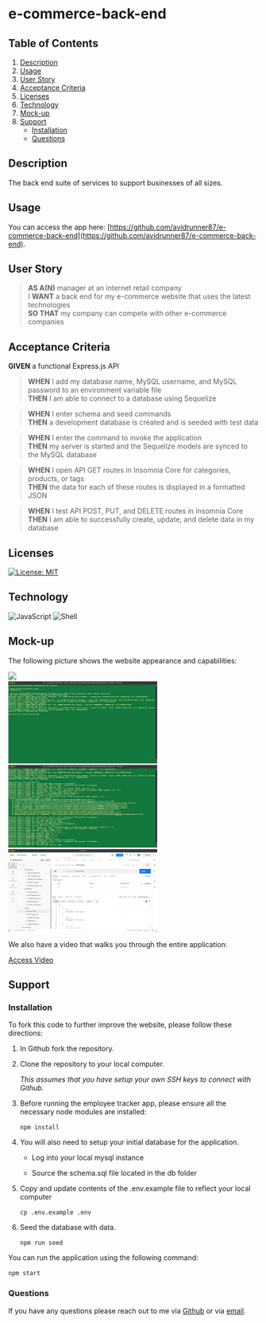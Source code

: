 # e-commerce-back-end

## Table of Contents

1. [Description](#description)
1. [Usage](#usage)
1. [User Story](#user-story)
1. [Acceptance Criteria](#acceptance-criteria)
1. [Licenses](#licenses)
1. [Technology](#technology)
1. [Mock-up](#mock-up)
1. [Support](#support)
   - [Installation](#installation)
   - [Questions](#questions)

## Description
The back end suite of services to support businesses of all sizes.

## Usage
You can access the app here: [https://github.com/avidrunner87/e-commerce-back-end](https://github.com/avidrunner87/e-commerce-back-end).

## User Story
>**AS A(N)** manager at an internet retail company<br>
I **WANT** a back end for my e-commerce website that uses the latest technologies<br>
**SO THAT** my company can compete with other e-commerce companies


## Acceptance Criteria
**GIVEN** a functional Express.js API

>**WHEN** I add my database name, MySQL username, and MySQL password to an environment variable file<br>
**THEN** I am able to connect to a database using Sequelize

>**WHEN** I enter schema and seed commands<br>
**THEN** a development database is created and is seeded with test data

>**WHEN** I enter the command to invoke the application<br>
**THEN** my server is started and the Sequelize models are synced to the MySQL database

>**WHEN** I open API GET routes in Insomnia Core for categories, products, or tags<br>
**THEN** the data for each of these routes is displayed in a formatted JSON

>**WHEN** I test API POST, PUT, and DELETE routes in Insomnia Core<br>
**THEN** I am able to successfully create, update, and delete data in my database
## Licenses
[![License: MIT](https://img.shields.io/badge/License-MIT-yellow.svg)](https://github.com/avidrunner87/e-commerce-back-end/blob/main/LICENSE.md)

## Technology
![JavaScript](https://img.shields.io/static/v1?label=javascript&message=99.6%&color=yellow)
![Shell](https://img.shields.io/static/v1?label=shell&message=0.4%&color=green)


## Mock-up
The following picture shows the website appearance and capabilities:

<img src="./assets/images/screenshots/mockup.gif" width="600"><br>
<img src="./assets/images/screenshots/screenshot01.png" width="300">
<img src="./assets/images/screenshots/screenshot02.png" width="300"><br>
<img src="./assets/images/screenshots/screenshot03.png" width="300">

We also have a video that walks you through the entire application:

[Access Video](https://github.com/avidrunner87/e-commerce-back-end/blob/main/assets/images/screenshots/walkthrough.mp4)
## Support
### Installation
To fork this code to further improve the website, please follow these directions:

1. In Github fork the repository.
1. Clone the repository to your local computer.

      _This assumes that you have setup your own SSH keys to connect with Github._

3. Before running the employee tracker app, please ensure all the necessary node modules are installed:

      ```
      npm install
      ```

4. You will also need to setup your initial database for the application.

   - Log into your local mysql instance

   - Source the schema.sql file located in the db folder

5. Copy and update contents of the .env.example file to reflect your local computer

      ```
      cp .env.example .env
      ```

6. Seed the database with data.

      ```
      npm run seed
      ```

You can run the application using the following command:
      
```
npm start
```

### Questions
If you have any questions please reach out to me via [Github](https://github.com/avidrunner87) or via [email](mailto:andrew.ronchetto@me.com).